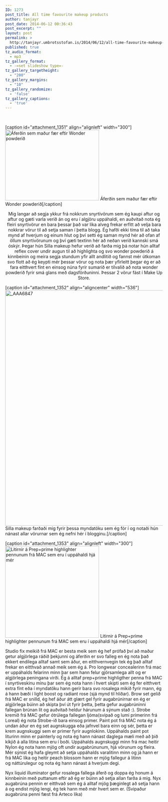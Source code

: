 ```yaml
---
ID: 1273
post_title: All time favourite makeup products
author: tanjayr
post_date: 2014-06-12 00:36:43
post_excerpt: ""
layout: post
permalink: >
  http://tanjayr.umbrotsstofan.is/2014/06/12/all-time-favourite-makeup-products/
published: true
tz_audio_format:
  - mp3
tz_gallery_format:
  - -=set slideshow type=-
tz_gallery_targetheight:
  - "200"
tz_gallery_margins:
  - "10"
tz_gallery_randomize:
  - 'false'
tz_gallery_captions:
  - 'true'
---
```

&nbsp;

[caption id="attachment_1351" align="alignleft" width="300"]<a href="http://www.tanjayr.com/wp-content/uploads/2014/06/áferðin-á-wonder-powder.jpg"><img class="wp-image-1351 size-medium" src="http://www.tanjayr.com/wp-content/uploads/2014/06/áferðin-á-wonder-powder-300x225.jpg" alt="Áferðin sem maður fær eftir Wonder powderið" width="300" height="225" /></a> Áferðin sem maður fær eftir Wonder powderið[/caption]
<p style="text-align: center;">Mig langar að segja ykkur frá nokkrum snyrtivörum sem ég kaupi aftur og aftur og gæti varla verið án og eru í algjöru uppáhaldi, en auðvitað nota ég fleiri snyrtivörur en bara þessar það var líka alveg frekar erfitt að velja bara nokkrar vörur til að setja saman í þetta blogg. Ég hafði ekki tíma til að taka mynd af hverjum og einum hlut og því setti ég saman mynd hér að ofan af öllum snyrtivörunum og því gæti textinn hér að neðan verið kannski smá óskýr.
Þegar hún Silla makeup hefur verið að farða mig þá notar hún alltaf reflex cover undir augun til að highlighta og svo wonder powderið á kinnbeinin og meira segja stundum yfir allt andlitið og fannst mér útkoman svo flott að ég keypti mér þessar vörur og nota þær yfirleitt þegar ég er að fara eitthvert fínt en einsog núna fyrir sumarið er tilvalið að nota wonder powderið fyrir smá glans með dagsförðuninni. Þessar 2 vörur fást í Make Up Store.</p>
<p style="text-align: center;"><!--more--></p>


[caption id="attachment_1352" align="aligncenter" width="536"]<a href="http://www.tanjayr.com/wp-content/uploads/2014/06/AAA6847.jpg"><img class="wp-image-1352 size-full" src="http://www.tanjayr.com/wp-content/uploads/2014/06/AAA6847.jpg" alt="_AAA6847" width="536" height="750" /></a> Silla makeup farðaði mig fyrir þessa myndatöku sem ég fór í og notaði hún nánast allar vörurnar sem ég nefni hér í blogginu.[/caption]

[caption id="attachment_1353" align="alignleft" width="300"]<a href="http://www.tanjayr.com/wp-content/uploads/2014/06/prep+prime.jpg"><img class="size-medium wp-image-1353" src="http://www.tanjayr.com/wp-content/uploads/2014/06/prep+prime-300x292.jpg" alt="Litirnir á Prep+prime highlighter pennunum frá MAC sem eru í uppáhaldi hjá mér" width="300" height="292" /></a> Litirnir á Prep+prime highlighter pennunum frá MAC sem eru í uppáhaldi hjá mér[/caption]
<p style="text-align: left;">Studio fix meikið frá MAC er besta meik sem ég hef prófað því að maður getur algjörlega ráðið þekjunni og áferðin er svo falleg en ég nota það ekkert endilega alltaf samt sem áður, en eitthvernvegin tek ég það alltaf frekar en eitthvað annað meik sem ég á. Pro longwear concealerinn frá mac er uppáhalds felarinn minn þar sem hann felur gjörsamlega allt og er algjörlega peningana virði. Ég á alltaf prep+prime highligther penna frá MAC í snyrtiveskinu mínu þar sem ég nota hann í hvert skipti sem ég fer eitthvert extra fínt eða í myndatöku hann gerir bara svo rosalega mikið fyrir mann, ég á hann bæði í light boost og radiant rose (sjá mynd til hliðar). Brow set gelið frá MAC er snilld, ég hef áður átt glært gel fyrir augabrúnirnar en ég er algjörlega búinn að skipta því út fyrir þetta, þetta gefur augabrúninni fallegan brúnan lit og auðvitað heldur hárunum á sýnum stað :). Strobe kremið frá MAC gefur ótrúlega fallegan ljóma(svipað og lumi primerinn frá Loreal) ég nota Strobe-ið bara einsog primer. Paint pot frá MAC nota ég á undan áður en ég set augnskugga eða jafnvel bara einn og sér, þetta er krem augnskuggi sem er primer fyrir augnlokinn. Uppáhalds paint pot liturinn minn er painterly og nota ég hann nánast daglega mæli með að þið kíkjið á alla litina sem eru í boði. Uppáhalds augnskuggi minn frá mac heitir Nylon ég nota hann mjög oft undir augabrúnunum, hjá vörunum og fleira. Mér sýnist ég hafa gleymt að setja uppáhalds varalitinn minn og já hann er frá MAC líka og heitir peach blossom hann er mjög fallegur á litinn og náttúrulegur og nota ég hann nánast á hverjum degi.</p>
Nyx liquid illuminator gefur rosalega fallega áferð og doppa ég honum á kinnbeinin með puttanum eftir að ég er búinn að setja allan farða á mig. Nyx augabrúna pennin er eitthvað sem ég á alltaf mjög þæginlegt að setja hann á og endist mjög lengi, ég tek hann með mér hvert sem er. (Svipaður augabrúna penni fæst frá Arteco líka)